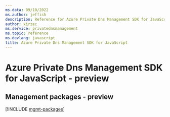 ```yaml
---
ms.data: 09/10/2022
ms.author: jeffish
description: Reference for Azure Private Dns Management SDK for JavaScript
author: xirzec
ms.service: privatednsmanagement
ms.topic: reference
ms.devlang: javascript
title: Azure Private Dns Management SDK for JavaScript
---
```

# Azure Private Dns Management SDK for JavaScript - preview

## Management packages - preview
[!INCLUDE [mgmt-packages](private-dns-management-mgmt-index.md)]
